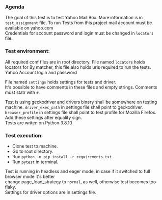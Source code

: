 ### Agenda

The goal of this test is to test Yahoo Mail Box.
More information is in `test_assignment` file.
To run Tests from this project mail account must be available on yahoo.com  
Credentials for account password and login must be changed in `locators` file.

### Test environment: 

All required conf files are in root directory.
File named `locators` holds locators for By matcher, this
file also holds urls required to run the tests. Yahoo Account login and password

File named `settings` holds settings for tests and driver.  
It's possible to have comments in these files and empty strings. Comments must statr with `#`.

Test is using geckodriver and drivers binary shall be somewhere on testing machine.
`driver_exec_path` in settings file shall point to geckodriver.
`browser_profile` in settings file shall point to test profile for Mozilla Firefox.  
Add  these settings after equality sign.  
Tests are writen on Python 3.8.10

### Test execution:

* Clone test to machine.
* Go to root directory.
* Run `python -m pip install -r requirements.txt`
* Run `pytest` in terminal. 


Test is running in headless and eager mode, in case if it switched to full browser mode it's better  
change page_load_strategy to `normal`, as well, otherwise test becomes too flaky.  
Settings for driver options are  in settings file.